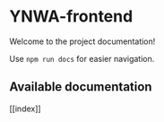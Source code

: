 # YNWA-frontend

Welcome to the project documentation!

Use `npm run docs` for easier navigation.

## Available documentation

[[index]]

